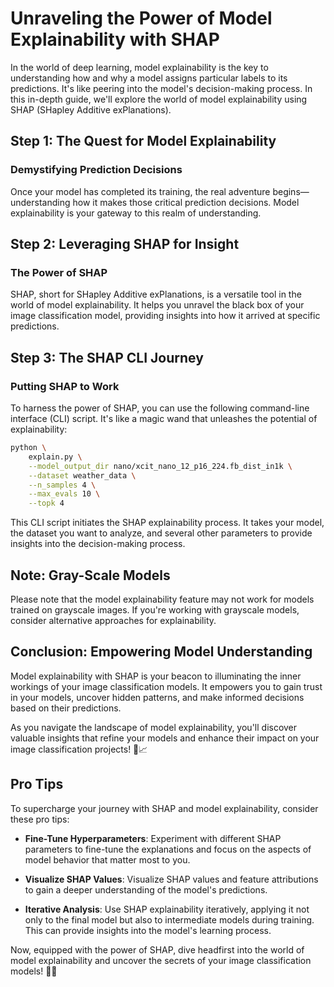 # Unraveling the Power of Model Explainability with SHAP

In the world of deep learning, model explainability is the key to understanding how and why a model assigns particular labels to its predictions. It's like peering into the model's decision-making process. In this in-depth guide, we'll explore the world of model explainability using SHAP (SHapley Additive exPlanations).

## Step 1: The Quest for Model Explainability

### Demystifying Prediction Decisions

Once your model has completed its training, the real adventure begins—understanding how it makes those critical prediction decisions. Model explainability is your gateway to this realm of understanding.

## Step 2: Leveraging SHAP for Insight

### The Power of SHAP

SHAP, short for SHapley Additive exPlanations, is a versatile tool in the world of model explainability. It helps you unravel the black box of your image classification model, providing insights into how it arrived at specific predictions.

## Step 3: The SHAP CLI Journey

### Putting SHAP to Work

To harness the power of SHAP, you can use the following command-line interface (CLI) script. It's like a magic wand that unleashes the potential of explainability:

```bash
python \
    explain.py \
    --model_output_dir nano/xcit_nano_12_p16_224.fb_dist_in1k \
    --dataset weather_data \
    --n_samples 4 \
    --max_evals 10 \
    --topk 4
```

This CLI script initiates the SHAP explainability process. It takes your model, the dataset you want to analyze, and several other parameters to provide insights into the decision-making process.

## Note: Gray-Scale Models

Please note that the model explainability feature may not work for models trained on grayscale images. If you're working with grayscale models, consider alternative approaches for explainability.

## Conclusion: Empowering Model Understanding

Model explainability with SHAP is your beacon to illuminating the inner workings of your image classification models. It empowers you to gain trust in your models, uncover hidden patterns, and make informed decisions based on their predictions.

As you navigate the landscape of model explainability, you'll discover valuable insights that refine your models and enhance their impact on your image classification projects! 🌟📈

## Pro Tips

To supercharge your journey with SHAP and model explainability, consider these pro tips:

- **Fine-Tune Hyperparameters**: Experiment with different SHAP parameters to fine-tune the explanations and focus on the aspects of model behavior that matter most to you.

- **Visualize SHAP Values**: Visualize SHAP values and feature attributions to gain a deeper understanding of the model's predictions.

- **Iterative Analysis**: Use SHAP explainability iteratively, applying it not only to the final model but also to intermediate models during training. This can provide insights into the model's learning process.

Now, equipped with the power of SHAP, dive headfirst into the world of model explainability and uncover the secrets of your image classification models! 🚀🧐
